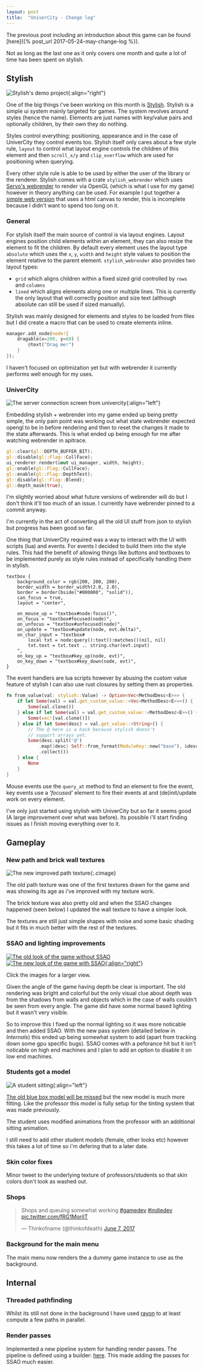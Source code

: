 ```yaml
---
layout: post
title:  "UniverCity - Change log"
---
```


The previous post including an introduction about this game
can be found [here]({% post_url 2017-05-24-may-change-log %}).

Not as long as the last one as it only covers one month and
quite a lot of time has been spent on stylish.

## Stylish

![Stylish's demo project](/img/stylish-demo.png){:align="right"}

One of the big things i've been working on this month is [Stylish][stylish].
Stylish is a simple ui system mainly targeted for games. The system
revolves around styles (hence the name). Elements are just names with
key/value pairs and optionally children, by their own they do nothing.

Styles control everything: positioning, appearance and in the case of
UniverCity they control events too. Stylish itself only cares about
a few style rule, `layout` to control what layout engine controls
the children of this element and then `scroll_x/y` and `clip_overflow`
which are used for positioning when querying.

Every other style rule is able to be used by either the user of the
library or the renderer. Stylish comes with a crate `stylish_webrender`
which uses [Servo's webrender][webrender] to render via OpenGL (which
is what I use for my game) however in theory anything can be used. For
example I put together a [simple web version][stylish_web] that uses
a html canvas to render, this is incomplete because I didn't want to
spend too long on it.

### General

For stylish itself the main source of control is via layout engines.
Layout engines position child elements within an element, they can
also resize the element to fit the children. By default every element
uses the layout type `absolute` which uses the `x`, `y`, `width` and
`height` style values to position the element relative to the parent
element. `stylish_webrender` also provides two layout types:

* `grid` which aligns children within a fixed sized grid controlled
    by `rows` and `columns`
* `lined` which aligns elements along one or multiple lines. This
    is currently the only layout that will correctly position
    and size text (although absolute can still be used if sized
    manually).

Stylish was mainly designed for elements and styles to be loaded
from files but I did create a macro that can be used to create
elements inline.

```rust
manager.add_node(node!{
    dragable(x=200, y=60) {
        @text("Drag me!")
    }
});
```

I haven't focused on optimization yet but with webrender it
currently performs well enough for my uses.

### UniverCity

![The server connection screen from univercity](/img/stylish-univercity.jpg){:align="left"}

Embedding stylish + webrender into my game ended up being pretty simple,
the only pain point was working out what state webrender expected opengl
to be in before rendering and then to reset the changes it made to the
state afterwards. This is what ended up being enough for me after
watching webrender in apitrace.

```rust
gl::clear(gl::DEPTH_BUFFER_BIT);
gl::disable(gl::Flag::CullFace);
ui_renderer.render(&mut ui_manager, width, height);
gl::enable(gl::Flag::CullFace);
gl::enable(gl::Flag::DepthTest);
gl::disable(gl::Flag::Blend);
gl::depth_mask(true);
```

I'm slightly worried about what future versions of webrender will do
but I don't think it'll too much of an issue. I currently have
webrender pinned to a commit anyway.

I'm currently in the act of converting all the old UI stuff from json
to stylish but progress has been good so far.

One thing that UniverCity required was a way to interact with the UI
with scripts (lua) and events. For events I decided to build them
into the style rules. This had the benefit of allowing things
like buttons and textboxes to be implemented purely as style
rules instead of specifically handling them in stylish.

```
textbox {
    background_color = rgb(200, 200, 200),
    border_width = border_width(2.0, 2.0),
    border = border(bside("#000000", "solid")),
    can_focus = true,
    layout = "center",

    on_mouse_up = "textbox#node:focus()",
    on_focus = "textbox#focused(node)",
    on_unfocus = "textbox#unfocused(node)",
    on_update = "textbox#update(node, evt.delta)",
    on_char_input = "textbox#
        local txt = node:query():text():matches()(nil, nil)
        txt.text = txt.text .. string.char(evt.input)
    ",
    on_key_up = "textbox#key_up(node, evt)",
    on_key_down = "textbox#key_down(node, evt)",
}
```

The event handlers are lua scripts however by abusing the
custom value feature of stylish I can also use rust
closures by setting them as properties.

```rust
fn from_value(val: stylish::Value) -> Option<Vec<MethodDesc<E>>> {
    if let Some(val) = val.get_custom_value::<Vec<MethodDesc<E>>>() {
        Some(val.clone())
    } else if let Some(val) = val.get_custom_value::<MethodDesc<E>>() {
        Some(vec![val.clone()])
    } else if let Some(desc) = val.get_value::<String>() {
        // The @ here is a hack because stylish doesn't
        // support arrays yet.
        Some(desc.split('@')
            .map(|desc| Self::from_format(ModuleKey::new("base"), &desc))
            .collect())
    } else {
        None
    }
}
```

Mouse events use the `query_at` method to find an element to fire the
event, key events use a *'focused'* element to fire their events at
and (de)init/update work on every element.

I've only just started using stylish with UniverCity but so far it seems
good (A large improvement over what was before). Its possible i'll start
finding issues as I finish moving everything over to it.

## Gameplay

### New path and brick wall textures

![The new improved path texture](/img/path-texture.jpg){:.cimage}

The old path texture was one of the first textures drawn for the game
and was showing its age as i've improved with my texture work.

The brick texture was also pretty old and when the SSAO changes happened
(seen below) I updated the wall texture to have a simpler look.

The textures are still just simple shapes with noise and some basic shading
but it fits in much better with the rest of the textures.

### SSAO and lighting improvements

[![The old look of the game without SSAO](/img/render-before-small.jpg)](/img/render-before.jpg)
[![The new look of the game with SSAO](/img/render-after-small.jpg){:align="right"}](/img/render-after.jpg)

Click the images for a larger view.

Given the angle of the game having depth be clear is important.
The old rendering was bright and colorful but the only visual
clue about depth was from the shadows from walls and objects
which in the case of walls couldn't be seen from every angle.
The game did have some normal based lighting but it wasn't
very visible.

So to improve this I fixed up the normal lighting so it was more
noticable and then added SSAO. With the new pass system (detailed
below in *Internals*) this ended up being somewhat system to add
(apart from tracking down some gpu specific bugs). SSAO comes
with a peforance hit but it isn't noticable on high end machines
and I plan to add an option to disable it on low end machines.

### Students got a model

![A student sitting](/img/student-model.jpg){:align="left"}

[The old blue box model will be missed][boxy] but the new model
is much more fitting. Like the professor this model is fully
setup for the tinting system that was made previously.

The student uses modified animations from the professor with an
additional sitting animation.

I still need to add other student models (female, other looks etc)
however this takes a lot of time so i'm defering that to a later
date.

### Skin color fixes

Minor tweet to the underlying texture of professors/students so
that skin colors don't look as washed out.

### Shops

<blockquote class="twitter-tweet" data-lang="en"><p lang="en" dir="ltr">Shops and queuing somewhat working <a href="https://twitter.com/hashtag/gamedev?src=hash">#gamedev</a> <a href="https://twitter.com/hashtag/indiedev?src=hash">#indiedev</a> <a href="https://t.co/fRG1MorjIT">pic.twitter.com/fRG1MorjIT</a></p>&mdash; Thinkofname (@thinkofdeath) <a href="https://twitter.com/thinkofdeath/status/872434231510806528">June 7, 2017</a></blockquote>

### Background for the main menu

The main menu now renders the a dummy game instance to use as the background.

## Internal

### Threaded pathfinding

Whilst its still not done in the background I have used [rayon][rayon]
to at least compute a few paths in parallel.

### Render passes

Implemented a new pipeline system for handling render passes. The pipeline
is defined using a builder: [here][passes]. This made adding the passes for
SSAO much easier.

<script async src="//platform.twitter.com/widgets.js" charset="utf-8"></script>

[boxy]: https://twitter.com/thinkofdeath/status/868129670360969217
[rayon]: https://github.com/nikomatsakis/rayon/
[passes]: https://gist.github.com/Thinkofname/6bfdf7d613f42d71eda2e0b4496d6ad5
[stylish]: https://github.com/Thinkofname/stylish
[stylish_web]: /demo/stylish_web/
[webrender]: https://github.com/servo/webrender